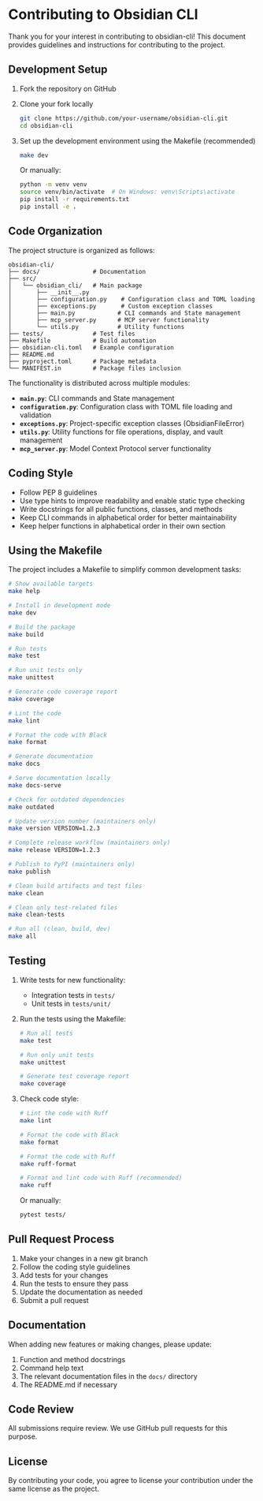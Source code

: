 # Contributing to Obsidian CLI

Thank you for your interest in contributing to obsidian-cli! This document provides guidelines and
instructions for contributing to the project.

## Development Setup

1. Fork the repository on GitHub
2. Clone your fork locally
   ```bash
   git clone https://github.com/your-username/obsidian-cli.git
   cd obsidian-cli
   ```
3. Set up the development environment using the Makefile (recommended)

   ```bash
   make dev
   ```

   Or manually:

   ```bash
   python -m venv venv
   source venv/bin/activate  # On Windows: venv\Scripts\activate
   pip install -r requirements.txt
   pip install -e .
   ```

## Code Organization

The project structure is organized as follows:

```
obsidian-cli/
├── docs/               # Documentation
├── src/
│   └── obsidian_cli/   # Main package
│       ├── __init__.py
│       ├── configuration.py    # Configuration class and TOML loading
│       ├── exceptions.py       # Custom exception classes
│       ├── main.py            # CLI commands and State management
│       ├── mcp_server.py      # MCP server functionality
│       └── utils.py           # Utility functions
├── tests/              # Test files
├── Makefile            # Build automation
├── obsidian-cli.toml   # Example configuration
├── README.md
├── pyproject.toml      # Package metadata
└── MANIFEST.in         # Package files inclusion
```

The functionality is distributed across multiple modules:

- **`main.py`**: CLI commands and State management
- **`configuration.py`**: Configuration class with TOML file loading and validation
- **`exceptions.py`**: Project-specific exception classes (ObsidianFileError)
- **`utils.py`**: Utility functions for file operations, display, and vault management
- **`mcp_server.py`**: Model Context Protocol server functionality

## Coding Style

- Follow PEP 8 guidelines
- Use type hints to improve readability and enable static type checking
- Write docstrings for all public functions, classes, and methods
- Keep CLI commands in alphabetical order for better maintainability
- Keep helper functions in alphabetical order in their own section

## Using the Makefile

The project includes a Makefile to simplify common development tasks:

```bash
# Show available targets
make help

# Install in development mode
make dev

# Build the package
make build

# Run tests
make test

# Run unit tests only
make unittest

# Generate code coverage report
make coverage

# Lint the code
make lint

# Format the code with Black
make format

# Generate documentation
make docs

# Serve documentation locally
make docs-serve

# Check for outdated dependencies
make outdated

# Update version number (maintainers only)
make version VERSION=1.2.3

# Complete release workflow (maintainers only)
make release VERSION=1.2.3

# Publish to PyPI (maintainers only)
make publish

# Clean build artifacts and test files
make clean

# Clean only test-related files
make clean-tests

# Run all (clean, build, dev)
make all
```

## Testing

1. Write tests for new functionality:
   - Integration tests in `tests/`
   - Unit tests in `tests/unit/`

2. Run the tests using the Makefile:

   ```bash
   # Run all tests
   make test

   # Run only unit tests
   make unittest

   # Generate test coverage report
   make coverage
   ```

3. Check code style:

   ```bash
   # Lint the code with Ruff
   make lint

   # Format the code with Black
   make format

   # Format the code with Ruff
   make ruff-format

   # Format and lint code with Ruff (recommended)
   make ruff
   ```

   Or manually:

   ```bash
   pytest tests/
   ```

## Pull Request Process

1. Make your changes in a new git branch
2. Follow the coding style guidelines
3. Add tests for your changes
4. Run the tests to ensure they pass
5. Update the documentation as needed
6. Submit a pull request

## Documentation

When adding new features or making changes, please update:

1. Function and method docstrings
2. Command help text
3. The relevant documentation files in the `docs/` directory
4. The README.md if necessary

## Code Review

All submissions require review. We use GitHub pull requests for this purpose.

## License

By contributing your code, you agree to license your contribution under the same license as the
project.
